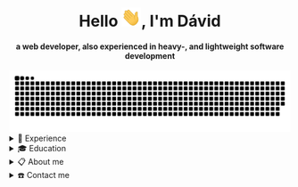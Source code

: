 <div align="center">
<h1 align="center">Hello <img width="35" src="https://github.com/1999AZZAR/1999AZZAR/blob/main/resources/img/waving.gif">, I'm Dávid</h1>
<h4 align="center">a web developer, also experienced in heavy-, and lightweight software development</h4>
</div>

<div align="center">
  <a href="https://1999azzar.github.io/1999AZZAR/">
  <img  src="https://github.com/1999AZZAR/1999AZZAR/blob/main/resources/img/grid-snake.svg"
       alt="snake" /></a>
</div>

<details>
  <summary>
    💼 Experience
  </summary>
  <div>
    <h2>Web developer</h2>
    <i>September 2017 - PRESENT</i><br>
    <i>Freelance</i>
    <p>I mainly created small websites for private contractors and helped develop some Enterprises’ websites</p>
  </div>
  <div>
    <h2>Software Developer (Java)</h2>
    <i>January 2021 - November 2022</i><br>
    <i>at Seacon Europe</i>
    <p>I got a small task to learn the structure of the company’s main project. After proving myself eligible for the job with the small tasks, I received my first solo assignment: I created a highly parameterizable application that reads and processes data from robots in an industrial environment</p>
  </div>
</details>

<details>
  <summary>
    🎓 Education
  </summary>
  <div>
    <h2>Master's degree in Computer Science</h2>
    <i>September 2021 - PRESENT</i><br>
    <i>at University of Pannonia, Hungary</i>
    <p>Beyond my studies, I created a web application to help the instructors and the students create, manage, and apply for Thesis work.</p>
  </div>
  <div>
    <h2>Bachelor degree in Computer Science Engineering</h2>
    <i>January 2021</i><br>
    <i>at University of Pannonia, Hungary</i>
    <p>I was top of the class in every programming course and got positive instructor feedback for my clean, easy-to-understand, and beyond-required level work.</p>
  </div>
</details>

<details>
  <summary>
    📋 About me
  </summary>
  <div>
    <h3>Activities</h3>
    <p>
      I started learning programming 11 years ago, at the age of 13. I have learned and worked in many areas, but game development has always been the most interesting.<br>
      I had contract jobs, including video/image processing, high-volume data processing, program module, and API development. Lately, I’ve been teaching informatics and programming to high school students.<br>
      I wrote my thesis work on mixed reality application development, which included detecting objects in real-time, placing virtual entities – visible through the screen or AR glasses – in the real world, and giving options for the users to interact with these entities.
    </p>
    <h3>Hobbies and plans</h3>
    <p>
      Besides video games, I am interested in music, especially playing the piano, chess, and puzzles. When I have the opportunity, I like to go touring and to kayak. I live in Hungary and will spend the next semester in Finland at Metropolia University. After education, I plan to move abroad, and my primal destination is Finland. I started learning Finnish in June and plan to take a B2-level language exam in early 2023. I also speak a little German but haven’t practiced since graduating.
    </p>
  </div>
</details>

<details>
  <summary>
    ☎️ Contact me
  </summary>
  <div>
    <br>
    <p>
      &emsp;
    <a href="https://www.linkedin.com/in/d%C3%A1vid-dvorszky-5b2a71232/" target="blank">
      <img align="center" src="https://www.svgrepo.com/show/81143/linkedin.svg"
         alt="" height="20"/> LinkedIn</a>
    </p>
    <p>
      &emsp;
    <a href="https://mailto:dv98david@gmail.com" target="blank">
      <img align="center" src="https://www.svgrepo.com/show/223047/gmail.svg"
         alt="" height="20"/> dv98david@gmail.com</a>
    </p>
    <p>
      &emsp;
    <a href="https://discordapp.com/users/304973175668604929" target="blank">
      <img align="center" src="https://www.svgrepo.com/show/353655/discord-icon.svg"
         alt="" height="20"/> Discord</a>
    </p>
  </div>
</details>
